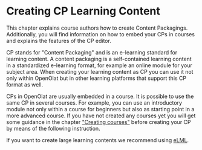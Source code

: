 # Creating CP Learning Content

This chapter explains course authors how to create Content Packagings.
Additionally, you will find information on how to embed your CPs in courses
and explains the features of the CP editor.

CP stands for "Content Packaging" and is an e-learning standard for learning
content. A content packaging is a self-contained learning content in a
standardized e-learning format, for example an online module for your subject
area. When creating your learning content as CP you can use it not only within
OpenOlat but in other learning platforms that support this CP format as well.

CPs in OpenOlat are usually embedded in a course. It is possible to use the
same CP in several courses. For example, you can use an introductory module
not only within a course for beginners but also as starting point in a more
advanced course. If you have not created any courses yet you will get some
guidance in the chapter ["Creating courses"](../course_create/index.de.md) before
creating your CP by means of the following instruction.

If you want to create large learning contents we recommend using
[eLML](http://www.elml.org "eLML.org").